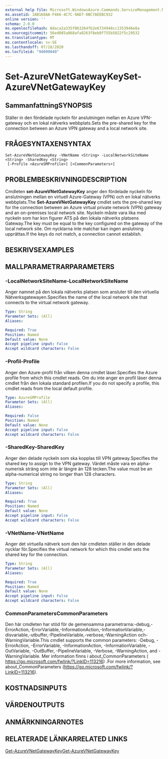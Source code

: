 ```yaml
---
external help file: Microsoft.WindowsAzure.Commands.ServiceManagement.Network.dll-Help.xml
ms.assetid: 1AB168AA-F466-4C7C-9AD7-0BC7AEEBC932
online version: ''
schema: 2.0.0
ms.openlocfilehash: 8daca2a335f063264fb2e6734948cc1353946e8a
ms.sourcegitcommit: 56ed085a868afa8263f8eb0f755b5822f5c29532
ms.translationtype: MT
ms.contentlocale: sv-SE
ms.lasthandoff: 07/18/2020
ms.locfileid: "94099040"
---
```

# <span data-ttu-id="23fba-101">Set-AzureVNetGatewayKey</span><span class="sxs-lookup"><span data-stu-id="23fba-101">Set-AzureVNetGatewayKey</span></span>

## <span data-ttu-id="23fba-102">Sammanfattning</span><span class="sxs-lookup"><span data-stu-id="23fba-102">SYNOPSIS</span></span>
<span data-ttu-id="23fba-103">Ställer in den fördelade nyckeln för anslutningen mellan en Azure VPN-gateway och en lokal nätverks webbplats.</span><span class="sxs-lookup"><span data-stu-id="23fba-103">Sets the pre-shared key for the connection between an Azure VPN gateway and a local network site.</span></span>

## <span data-ttu-id="23fba-104">FRÅGESYNTAXEN</span><span class="sxs-lookup"><span data-stu-id="23fba-104">SYNTAX</span></span>

```
Set-AzureVNetGatewayKey -VNetName <String> -LocalNetworkSiteName <String> -SharedKey <String>
 [-Profile <AzureSMProfile>] [<CommonParameters>]
```

## <span data-ttu-id="23fba-105">PROBLEMBESKRIVNING</span><span class="sxs-lookup"><span data-stu-id="23fba-105">DESCRIPTION</span></span>
<span data-ttu-id="23fba-106">Cmdleten **set-AzureVNetGatewayKey** anger den fördelade nyckeln för anslutningen mellan en virtuell Azure-Gateway (VPN) och en lokal nätverks webbplats.</span><span class="sxs-lookup"><span data-stu-id="23fba-106">The **Set-AzureVNetGatewayKey** cmdlet sets the pre-shared key for the connection between an Azure virtual private network (VPN) gateway and an on-premises local network site.</span></span>
<span data-ttu-id="23fba-107">Nyckeln måste vara lika med nyckeln som har kon figurer ATS på den lokala nätverks platsens Gateway.</span><span class="sxs-lookup"><span data-stu-id="23fba-107">The key must be equal to the key configured on the gateway of the local network site.</span></span>
<span data-ttu-id="23fba-108">Om nycklarna inte matchar kan ingen anslutning upprättas.</span><span class="sxs-lookup"><span data-stu-id="23fba-108">If the keys do not match, a connection cannot establish.</span></span>

## <span data-ttu-id="23fba-109">BESKRIVS</span><span class="sxs-lookup"><span data-stu-id="23fba-109">EXAMPLES</span></span>

## <span data-ttu-id="23fba-110">MALLPARAMETRAR</span><span class="sxs-lookup"><span data-stu-id="23fba-110">PARAMETERS</span></span>

### <span data-ttu-id="23fba-111">-LocalNetworkSiteName</span><span class="sxs-lookup"><span data-stu-id="23fba-111">-LocalNetworkSiteName</span></span>
<span data-ttu-id="23fba-112">Anger namnet på den lokala nätverks platsen som ansluter till den virtuella Nätverksgatewayen.</span><span class="sxs-lookup"><span data-stu-id="23fba-112">Specifies the name of the local network site that connects to the virtual network gateway.</span></span>

```yaml
Type: String
Parameter Sets: (All)
Aliases: 

Required: True
Position: Named
Default value: None
Accept pipeline input: False
Accept wildcard characters: False
```

### <span data-ttu-id="23fba-113">-Profil</span><span class="sxs-lookup"><span data-stu-id="23fba-113">-Profile</span></span>
<span data-ttu-id="23fba-114">Anger den Azure-profil från vilken denna cmdlet läser.</span><span class="sxs-lookup"><span data-stu-id="23fba-114">Specifies the Azure profile from which this cmdlet reads.</span></span> <span data-ttu-id="23fba-115">Om du inte anger en profil läser denna cmdlet från den lokala standard profilen.</span><span class="sxs-lookup"><span data-stu-id="23fba-115">If you do not specify a profile, this cmdlet reads from the local default profile.</span></span>

```yaml
Type: AzureSMProfile
Parameter Sets: (All)
Aliases: 

Required: False
Position: Named
Default value: None
Accept pipeline input: False
Accept wildcard characters: False
```

### <span data-ttu-id="23fba-116">-SharedKey</span><span class="sxs-lookup"><span data-stu-id="23fba-116">-SharedKey</span></span>
<span data-ttu-id="23fba-117">Anger den delade nyckeln som ska kopplas till VPN gateway.</span><span class="sxs-lookup"><span data-stu-id="23fba-117">Specifies the shared key to assign to the VPN gateway.</span></span>
<span data-ttu-id="23fba-118">Värdet måste vara en alpha-numerisk sträng som inte är längre än 128 tecken.</span><span class="sxs-lookup"><span data-stu-id="23fba-118">The value must be an alpha-numerical string no longer than 128 characters.</span></span>

```yaml
Type: String
Parameter Sets: (All)
Aliases: 

Required: True
Position: Named
Default value: None
Accept pipeline input: False
Accept wildcard characters: False
```

### <span data-ttu-id="23fba-119">-VNetName</span><span class="sxs-lookup"><span data-stu-id="23fba-119">-VNetName</span></span>
<span data-ttu-id="23fba-120">Anger det virtuella nätverk som den här cmdleten ställer in den delade nycklar för.</span><span class="sxs-lookup"><span data-stu-id="23fba-120">Specifies the virtual network for which this cmdlet sets the shared key for the connection.</span></span>

```yaml
Type: String
Parameter Sets: (All)
Aliases: 

Required: True
Position: Named
Default value: None
Accept pipeline input: False
Accept wildcard characters: False
```

### <span data-ttu-id="23fba-121">CommonParameters</span><span class="sxs-lookup"><span data-stu-id="23fba-121">CommonParameters</span></span>
<span data-ttu-id="23fba-122">Den här cmdleten har stöd för de gemensamma parametrarna:-debug,-ErrorAction,-ErrorVariable,-InformationAction,-InformationVariable,-disvariable,-utbuffer,-PipelineVariable,-verbose,-WarningAction och-WarningVariable.</span><span class="sxs-lookup"><span data-stu-id="23fba-122">This cmdlet supports the common parameters: -Debug, -ErrorAction, -ErrorVariable, -InformationAction, -InformationVariable, -OutVariable, -OutBuffer, -PipelineVariable, -Verbose, -WarningAction, and -WarningVariable.</span></span> <span data-ttu-id="23fba-123">Mer information finns i about_CommonParameters ( https://go.microsoft.com/fwlink/?LinkID=113216) .</span><span class="sxs-lookup"><span data-stu-id="23fba-123">For more information, see about_CommonParameters (https://go.microsoft.com/fwlink/?LinkID=113216).</span></span>

## <span data-ttu-id="23fba-124">KOSTNADS</span><span class="sxs-lookup"><span data-stu-id="23fba-124">INPUTS</span></span>

## <span data-ttu-id="23fba-125">VÄRDEN</span><span class="sxs-lookup"><span data-stu-id="23fba-125">OUTPUTS</span></span>

## <span data-ttu-id="23fba-126">ANMÄRKNINGAR</span><span class="sxs-lookup"><span data-stu-id="23fba-126">NOTES</span></span>

## <span data-ttu-id="23fba-127">RELATERADE LÄNKAR</span><span class="sxs-lookup"><span data-stu-id="23fba-127">RELATED LINKS</span></span>

[<span data-ttu-id="23fba-128">Get-AzureVNetGatewayKey</span><span class="sxs-lookup"><span data-stu-id="23fba-128">Get-AzureVNetGatewayKey</span></span>](./Get-AzureVNetGatewayKey.md)


